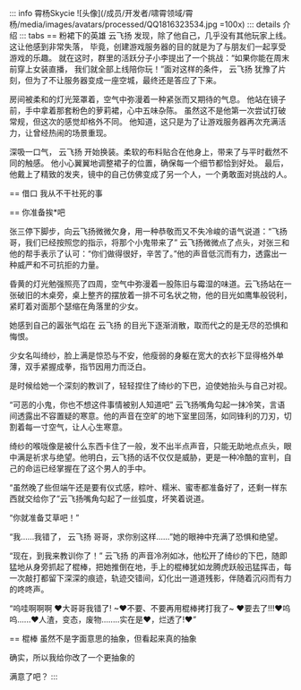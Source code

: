 ::: info 霄杨Skycie
![头像](/成员/开发者/啸霄领域/霄杨/media/images/avatars/processed/QQ1816323534.jpg =100x)
::: details 介绍
::: tabs
== 粉裙下的英雄
 云飞扬 发现，除了他自己，几乎没有其他玩家上线。这让他感到非常失落，
毕竟，创建游戏服务器的目的就是为了与朋友们一起享受游戏的乐趣。
就在这时，群里的活跃分子小李提出了一个挑战：“如果你能在周末前穿上女装直播，
我们就全部上线陪你玩！”面对这样的条件，
 云飞扬 犹豫了片刻，但为了不让服务器变成一座空城，最终还是答应了下来。

房间被柔和的灯光笼罩着，空气中弥漫着一种紧张而又期待的气息。
他站在镜子前，手中拿着那套粉色的萝莉裙，心中五味杂陈。
虽然这不是他第一次尝试打破常规，但这次的感觉却格外不同。
他知道，这只是为了让游戏服务器再次充满活力，让曾经热闹的场景重现。

深吸一口气， 云飞扬 开始换装。柔软的布料贴合在他身上，带来了与平时截然不同的触感。
他小心翼翼地调整裙子的位置，确保每一个细节都恰到好处。
最后，他戴上了精致的发夹，镜中的自己仿佛变成了另一个人，一个勇敢面对挑战的人。

== 借口
我从不干社死的事

== 你准备挨*吧

张三停下脚步，向云飞扬微微欠身，用一种恭敬而又不失冷峻的语气说道：“飞扬哥，我们已经按照您的指示，将那个小鬼带来了” 云飞扬微微点了点头，对张三和他的帮手表示了认可：“你们做得很好，辛苦了。”他的声音低沉而有力，透露出一种威严和不可抗拒的力量。

昏黄的灯光勉强照亮了四周，空气中弥漫着一股陈旧与霉湿的味道。云飞扬站在一张破旧的木桌旁，桌上整齐的摆放着一排不可名状之物，他的目光如鹰隼般锐利，紧盯着对面那个瑟缩在角落里的少女。

她感到自己的嚣张气焰在 云飞扬 的目光下逐渐消散，取而代之的是无尽的恐惧和悔恨。

少女名叫绮纱，脸上满是惊恐与不安，他瘦弱的身躯在宽大的衣衫下显得格外单薄，双手紧握成拳，指节因用力而泛白。

是时候给她一个深刻的教训了，轻轻捏住了绮纱的下巴，迫使她抬头与自己对视。

“可恶的小鬼，你也不想这件事情被别人知道吧”
云飞扬嘴角勾起一抹冷笑，言语间透露出不容置疑的寒意。他的声音在空旷的地下室里回荡，如同锋利的刀刃，切割着每一寸空气，让人心生寒意。

绮纱的喉咙像是被什么东西卡住了一般，发不出半点声音，只能无助地点点头，眼中满是祈求与绝望。他明白，云飞扬的话不仅仅是威胁，更是一种冷酷的宣判，自己的命运已经掌握在了这个男人的手中。

“虽然晚了些但端午还是要有仪式感，粽叶、糯米、蜜枣都准备好了，还剩一样东西就交给你了”云飞扬嘴角勾起了一丝弧度，坏笑着说道。

“你就准备艾草吧！”

“我……我错了， 云飞扬 哥哥，求你别这样……”她的眼神中充满了恐惧和绝望。

“现在，到我来教训你了！” 云飞扬 的声音冷冽如冰，他松开了绮纱的下巴，随即猛地从身旁抓起了棍棒，把她推倒在地，手上的棍棒犹如龙腾虎跃般迅猛挥击，每一次敲打都留下深深的痕迹，轨迹交错间，幻化出一道道残影，伴随着沉闷而有力的咚咚声。

“呜哇啊啊啊 ♥大哥哥我错了! ~♥不要、不要再用棍棒拷打我了~ ♥要去了!!!♥呜呜......♥人渣，变态，废物..…...实在是♥，烂透了!♥”

== 棍棒
虽然不是字面意思的抽象，但看起来真的抽象

确实，所以我给你改了一个更抽象的

满意了吧？
:::